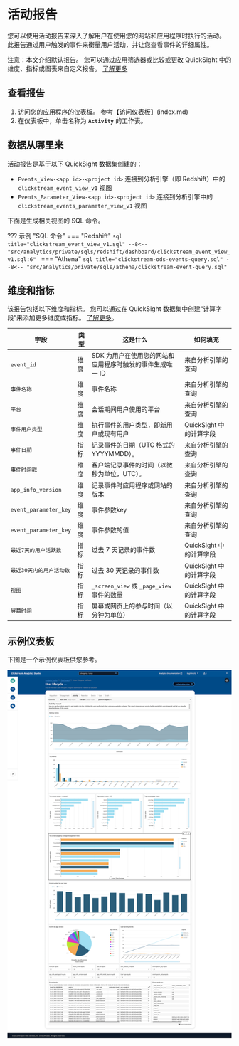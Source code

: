 # 活动报告
您可以使用活动报告来深入了解用户在使用您的网站和应用程序时执行的活动。 此报告通过用户触发的事件来衡量用户活动，并让您查看事件的详细属性。

注意：本文介绍默认报告。 您可以通过应用筛选器或比较或更改 QuickSight 中的维度、指标或图表来自定义报告。 [了解更多](https://docs.aws.amazon.com/quicksight/latest/user/working-with-visuals.html)


## 查看报告
1. 访问您的应用程序的仪表板。 参考【访问仪表板】(index.md)
2. 在仪表板中，单击名称为 **`Activity`** 的工作表。

## 数据从哪里来
活动报告是基于以下 QuickSight 数据集创建的：

- `Events_View-<app id>-<project id>` 连接到分析引擎（即 Redshift）中的 `clickstream_event_view_v1` 视图
- `Events_Parameter_View-<app id>-<project id>` 连接到分析引擎中的 `clickstream_events_parameter_view_v1` 视图

下面是生成相关视图的 SQL 命令。

??? 示例 "SQL 命令"
    === "Redshift"
        ```sql title="clickstream_event_view_v1.sql"
        --8<-- "src/analytics/private/sqls/redshift/dashboard/clickstream_event_view_v1.sql:6"
        ```
    === "Athena"
        ```sql title="clickstream-ods-events-query.sql"
        --8<-- "src/analytics/private/sqls/athena/clickstream-event-query.sql"
        ```

## 维度和指标
该报告包括以下维度和指标。 您可以通过在 QuickSight 数据集中创建“计算字段”来添加更多维度或指标。 [了解更多](https://docs.aws.amazon.com/quicksight/latest/user/adding-a-calculated-field-analysis.html)。

|字段| 类型| 这是什么 | 如何填充|
|----------|---|---------|--------------------|
|`event_id`| 维度| SDK 为用户在使用您的网站和应用程序时触发的事件生成唯一 ID | 来自分析引擎的查询|
|`事件名称`| 维度|事件名称| 来自分析引擎的查询|
|`平台`| 维度| 会话期间用户使用的平台 | 来自分析引擎的查询|
|`事件用户类型`| 维度| 执行事件的用户类型，即新用户或现有用户 | QuickSight 中的计算字段|
|`事件日期`| 指标| 记录事件的日期（UTC 格式的 YYYYMMDD）。 | 来自分析引擎的查询|
|`事件时间戳`| 维度| 客户端记录事件的时间（以微秒为单位，UTC）。 | 来自分析引擎的查询|
|`app_info_version`| 维度| 记录事件时应用程序或网站的版本 | 来自分析引擎的查询|
|`event_parameter_key`| 维度| 事件参数key | 来自分析引擎的查询|
|`event_parameter_key`| 维度| 事件参数的值| 来自分析引擎的查询|
|`最近7天的用户活跃数`| 指标| 过去 7 天记录的事件数 | QuickSight 中的计算字段|
|`最近30天内的用户活动数`| 指标| 过去 30 天记录的事件数 | QuickSight 中的计算字段|
|`视图`| 指标| `_screen_view` 或 `_page_view` 事件的数量 | QuickSight 中的计算字段|
|`屏幕时间`| 指标| 屏幕或网页上的参与时间（以分钟为单位）| QuickSight 中的计算字段|


## 示例仪表板
下图是一个示例仪表板供您参考。

![仪表板活动](../../images/analytics/dashboard/activity.png)